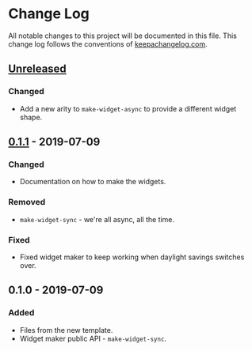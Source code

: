 # Change Log
All notable changes to this project will be documented in this file. This change log follows the conventions of [keepachangelog.com](http://keepachangelog.com/).

## [Unreleased]
### Changed
- Add a new arity to `make-widget-async` to provide a different widget shape.

## [0.1.1] - 2019-07-09
### Changed
- Documentation on how to make the widgets.

### Removed
- `make-widget-sync` - we're all async, all the time.

### Fixed
- Fixed widget maker to keep working when daylight savings switches over.

## 0.1.0 - 2019-07-09
### Added
- Files from the new template.
- Widget maker public API - `make-widget-sync`.

[Unreleased]: https://github.com/your-name/forecaster/compare/0.1.1...HEAD
[0.1.1]: https://github.com/your-name/forecaster/compare/0.1.0...0.1.1
